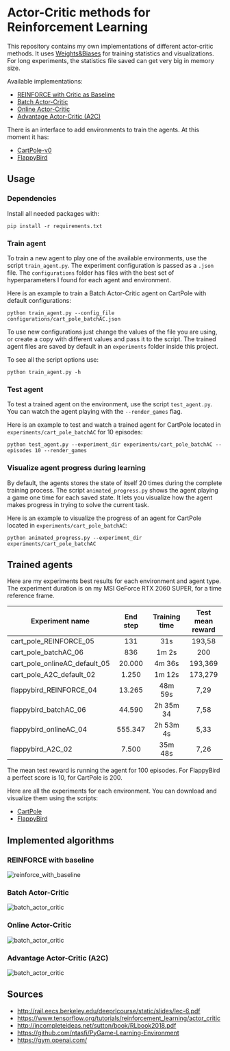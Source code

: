 # Actor-Critic methods for Reinforcement Learning

This repository contains my own implementations of different actor-critic 
methods. It uses [Weights&Biases](https://wandb.ai/) 
for training statistics and visualizations. For long experiments, the statistics file 
saved can get very big in memory size.

Available implementations:
 - [REINFORCE with Critic as Baseline](#reinforce-with-baseline)
 - [Batch Actor-Critic](#batch-actor-critic)
 - [Online Actor-Critic](#implemented-algorithms)
 - [Advantage Actor-Critic (A2C)](#implemented-algorithms)


There is an interface to add environments to train the agents.
At this moment it has:
 - [CartPole-v0](https://gym.openai.com/envs/CartPole-v1/)
 - [FlappyBird](https://pygame-learning-environment.readthedocs.io/en/latest/user/games/flappybird.html)
 
## Usage

### Dependencies
Install all needed packages with:
```
pip install -r requirements.txt
```
 
### Train agent
To train a new agent to play one of the available environments, use the 
script `train_agent.py`. The experiment configuration is passed as a 
`.json` file. The `configurations` folder has files with the best set of 
hyperparameters I found for each agent and environment.

Here is an example to train a Batch Actor-Critic agent on CartPole with 
default configurations:

```
python train_agent.py --config_file configurations/cart_pole_batchAC.json
```

To use new configurations just change the values of the file you are using, 
or create a copy with different values and pass it to the script.
The trained agent files are saved by default in an `experiments` folder 
inside this project.

To see all the script options use:


```
python train_agent.py -h
```

### Test agent
To test a trained agent on the environment, use the 
script `test_agent.py`. You can watch the agent playing with the 
`--render_games` flag.

Here is an example to test and watch a trained agent for CartPole located in 
`experiments/cart_pole_batchAC` for 10 episodes:

```
python test_agent.py --experiment_dir experiments/cart_pole_batchAC --episodes 10 --render_games
```

### Visualize agent progress during learning

By default, the agents stores the state of itself 20 times during 
the complete training process. The script `animated_progress.py` shows the 
agent playing a game one time for each saved state. It lets you visualize 
how the agent makes progress in trying to solve the current task.

Here is an example to visualize the progress of an agent for CartPole located in 
`experiments/cart_pole_batchAC`:

```
python animated_progress.py --experiment_dir experiments/cart_pole_batchAC
```

## Trained agents

Here are my experiments best results for each environment and agent type.
The experiment duration is on my MSI GeForce RTX 2060 SUPER, for a time reference frame.

| Experiment name                   | End step | Training time | Test mean reward |
| --------------------------------- | :------: | :-----------: | :--------------: |
| cart\_pole\_REINFORCE\_05         | 131      | 31s           | 193,58           |
| cart\_pole\_batchAC\_06           | 836      | 1m 2s         | 200              |
| cart\_pole\_onlineAC\_default\_05 | 20.000   | 4m 36s        | 193,369          |
| cart\_pole\_A2C\_default\_02      | 1.250    | 1m 12s        | 173,279          |
| flappybird\_REINFORCE\_04         | 13.265   | 48m 59s       | 7,29             |
| flappybird\_batchAC\_06           | 44.590   | 2h 35m 34     | 7,58             |
| flappybird\_onlineAC\_04          | 555.347  | 2h 53m 4s     | 5,33             |
| flappybird\_A2C\_02               | 7.500    | 35m 48s       | 7,26             |

The mean test reward is running the agent for 100 episodes. For FlappyBird a perfect score 
is 10, for CartPole is 200.

Here are all the experiments for each environment. You can download and visualize them using 
the scripts:
 - [CartPole](https://drive.google.com/file/d/1Nb9xHTl7GFj4r8IgEr4av7N_WtmvYVcu/view?usp=sharing)
 - [FlappyBird](https://drive.google.com/file/d/118FJj_CJGaGvbv4xj2PgA0vCnWbueuM2/view?usp=sharing)

## Implemented algorithms

### REINFORCE with baseline

![reinforce_with_baseline](assets/img/reinforce_with_baseline.png)

### Batch Actor-Critic

![batch_actor_critic](assets/img/batch_actor_critic.png)

### Online Actor-Critic

![batch_actor_critic](assets/img/online_actor_critic.png)

### Advantage Actor-Critic (A2C)

![batch_actor_critic](assets/img/advantage_actor_critic.png)


## Sources
 - http://rail.eecs.berkeley.edu/deeprlcourse/static/slides/lec-6.pdf
 - https://www.tensorflow.org/tutorials/reinforcement_learning/actor_critic
 - http://incompleteideas.net/sutton/book/RLbook2018.pdf
 - https://github.com/ntasfi/PyGame-Learning-Environment
 - https://gym.openai.com/

